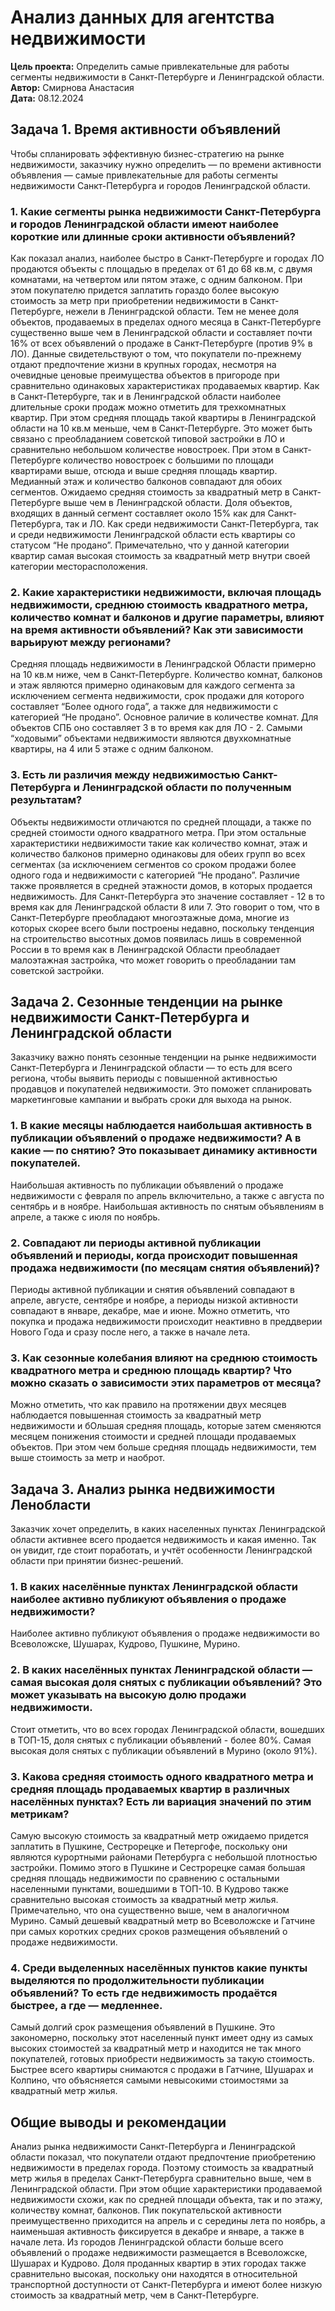 # Анализ данных для агентства недвижимости

**Цель проекта:** Определить самые привлекательные для работы сегменты недвижимости в Санкт-Петербурге и Ленинградской области. 
**Автор:**  Смирнова Анастасия \
**Дата:** 08.12.2024

## Задача 1. Время активности объявлений
Чтобы спланировать эффективную бизнес-стратегию на рынке недвижимости, заказчику нужно определить — по времени активности объявления — самые привлекательные для работы сегменты недвижимости Санкт-Петербурга и городов Ленинградской области.

### 1. Какие сегменты рынка недвижимости Санкт-Петербурга и городов Ленинградской области имеют наиболее короткие или длинные сроки активности объявлений?
Как показал анализ, наиболее быстро в Санкт-Петербурге и городах ЛО продаются объекты с площадью в пределах от 61 до 68 кв.м, с двумя комнатами, на четвертом или пятом этаже, с одним балконом. При этом покупателю придется заплатить гораздо более высокую стоимость за метр при приобретении недвижимости в Санкт-Петербурге, нежели в Ленинградской области. Тем не менее доля объектов, продаваемых в пределах одного месяца в Санкт-Петербурге существенно выше чем в Ленинградской области и составляет почти 16% от всех объявлений о продаже в Санкт-Петербурге (против 9% в ЛО).
Данные свидетельствуют о том, что покупатели по-прежнему отдают предпочтение жизни в крупных городах, несмотря на очевидные ценовые преимущества объектов в пригороде при сравнительно одинаковых характеристиках продаваемых квартир.
Как в Санкт-Петербурге, так и в Ленинградской области наиболее длительные сроки продаж можно отметить для трехкомнатных квартир. При этом средняя площадь такой квартиры в Ленинградской области на 10 кв.м меньше, чем в Санкт-Петербурге. Это может быть связано с преобладанием советской типовой застройки в ЛО и сравнительно небольшом количестве новостроек. При этом в Санкт-Петербурге количество новостроек с большими по площади квартирами выше, отсюда и выше средняя площадь квартир. Медианный этаж и количество балконов совпадают для обоих сегментов. Ожидаемо средняя стоимость за квадратный метр в Санкт-Петербурге выше чем в Ленинградской области. Доля объектов, входящих в данный сегмент  составляет около 15% как для Санкт-Петербурга, так и ЛО. 
Как среди недвижимости Санкт-Петербурга, так и среди недвижимости Ленинградской области есть квартиры со статусом “Не продано”. Примечательно, что у данной категории квартир самая высокая стоимость за квадратный метр внутри своей категории месторасположения.

### 2. Какие характеристики недвижимости, включая площадь недвижимости, среднюю стоимость квадратного метра, количество комнат и балконов и другие параметры, влияют на время активности объявлений? Как эти зависимости варьируют между регионами?
Средняя площадь недвижимости в Ленинградской Области примерно на 10 кв.м ниже, чем в Санкт-Петербурге. 
Количество комнат, балконов и этаж являются примерно одинаковым для каждого сегмента за исключением сегмента недвижимости, срок продажи для которого составляет “Более одного года”, а также для недвижимости с категорией “Не продано”. Основное раличие в количестве комнат. Для объектов СПБ оно составляет 3 в то время как для ЛО - 2.
Самыми “ходовыми” объектами недвижимости являются двухкомнатные квартиры, на 4 или 5 этаже с одним балконом. 

### 3. Есть ли различия между недвижимостью Санкт-Петербурга и Ленинградской области по полученным результатам?
Объекты недвижимости отличаются по средней площади, а также по средней стоимости одного квадратного метра. При этом остальные характеристики недвижимости такие как количество комнат, этаж и количество балконов примерно одинаковы для обеих групп во всех сегментах (за исключением сегментов со сроком продажи более одного года и недвижимости с категорией “Не продано”.
Различие также проявляется в средней этажности домов, в которых продается недвижимость. Для Санкт-Петербурга это значение составляет - 12 в то время как для Ленинградской области 8 или 7. Это говорит о том, что в Санкт-Петербурге преобладают многоэтажные дома, многие из которых скорее всего были построены недавно, поскольку тенденция на строительство высотных домов появилась лишь в современной России  в то время как в Ленинградской Области преобладает малоэтажная застройка, что может говорить о преобладании там советской застройки.

## Задача 2. Сезонные тенденции на рынке недвижимости Санкт-Петербурга и Ленинградской области
Заказчику важно понять сезонные тенденции на рынке недвижимости Санкт-Петербурга и Ленинградской области — то есть для всего региона, чтобы выявить периоды с повышенной активностью продавцов и покупателей недвижимости. Это поможет спланировать маркетинговые кампании и выбрать сроки для выхода на рынок.

### 1. В какие месяцы наблюдается наибольшая активность в публикации объявлений о продаже недвижимости? А в какие — по снятию? Это показывает динамику активности покупателей.
Наибольшая активность по публикации объявлений о продаже недвижимости с февраля по апрель включительно, а также с августа по сентябрь и в ноябре.
Наибольшая активность по снятым объявлениям в апреле, а также с июля по ноябрь.

### 2. Совпадают ли периоды активной публикации объявлений и периоды, когда происходит повышенная продажа недвижимости (по месяцам снятия объявлений)?
Периоды активной публикации и снятия объявлений совпадают в апреле, августе, сентябре и ноябре, а периоды низкой активности совпадают в январе, декабре, мае и июне.
Можно отметить, что покупка и продажа недвижимости происходит неактивно в преддверии Нового Года и сразу после него, а также в начале лета.

### 3. Как сезонные колебания влияют на среднюю стоимость квадратного метра и среднюю площадь квартир? Что можно сказать о зависимости этих параметров от месяца?
Можно отметить, что как правило на протяжении двух месяцев наблюдается повышенная стоимость за квадратный метр недвижимости и бОльшая средняя площадь, которые затем сменяются месяцем понижения стоимости и средней площади продаваемых объектов.
При этом чем больше средняя площадь недвижимости, тем выше стоимость за метр и наоброт.

## Задача 3. Анализ рынка недвижимости Ленобласти
Заказчик хочет определить, в каких населенных пунктах Ленинградской области активнее всего продается недвижимость и какая именно. Так он увидит, где стоит поработать, и учтёт особенности Ленинградской области при принятии бизнес-решений.

### 1. В каких населённые пунктах Ленинградской области наиболее активно публикуют объявления о продаже недвижимости?
Наиболее активно публикуют объявления о продаже недвижимости во Всеволожске, Шушарах, Кудрово, Пушкине, Мурино.

### 2. В каких населённых пунктах Ленинградской области — самая высокая доля снятых с публикации объявлений? Это может указывать на высокую долю продажи недвижимости.
Стоит отметить, что во всех городах Ленинградской области, вошедших в ТОП-15, доля снятых с публикации объявлений - более 80%. 
Самая высокая доля снятых с публикации объявлений в Мурино (около 91%).

### 3. Какова средняя стоимость одного квадратного метра и средняя площадь продаваемых квартир в различных населённых пунктах? Есть ли вариация значений по этим метрикам?
Самую высокую стоимость за квадратный метр ожидаемо придется заплатить в Пушкине, Сестрорецке и Петергофе, поскольку они являются курортными районами Петербурга с небольшой плотностью застройки. Помимо этого в Пушкине и Сестрорецке самая большая средняя площадь недвижимости по сравнению с остальными населенными пунктами, вошедшими в ТОП-10.
В Кудрово также сравнительно высокая стоимость за квадратный метр жилья. Примечательно, что она существенно выше, чем в аналогичном Мурино.
Самый дешевый квадратный метр во Всеволожске и Гатчине при самых коротких средних сроков размещения объявлений о продаже недвижимости.

### 4. Среди выделенных населённых пунктов какие пункты выделяются по продолжительности публикации объявлений? То есть где недвижимость продаётся быстрее, а где — медленнее.
Самый долгий срок размещения объявлений в  Пушкине. Это  закономерно, поскольку этот населенный пункт имеет одну из самых высоких стоимостей за квадратный метр и находится не так много покупателей, готовых приобрести недвижимость за такую стоимость.
Быстрее всего квартиры снимаются с продажи в Гатчине, Шушарах и Колпино, что объясняется самыми невысокими стоимостями за квадратный метр жилья.

## Общие выводы и рекомендации
Анализ рынка недвижимости Санкт-Петербурга и Ленинградской области показал, что покупатели отдают предпочтение приобретению недвижимости в пределах города. Поэтому стоимость за квадратный метр жилья в пределах Санкт-Петербурга сравнительно выше, чем в Ленинградской области. При этом общие характеристики продаваемой недвижимости схожи, как по средней площади объекта, так и по этажу, количеству комнат, балконов.
Пик покупательской активности преимущественно приходится на апрель и с середины лета по ноябрь, а наименьшая активность фиксируется в декабре и январе, а также в начале лета.
Из городов Ленинградской области больше всего объявлений о продаже недвижимости размещается в Всеволожске, Шушарах и Кудрово. Доля проданных квартир в этих городах также сравнительно высокая, поскольку они находятся в относительной транспортной доступности от Санкт-Петербурга и имеют более низкую стоимость за квадратный метр, чем в Санкт-Петербурге.
